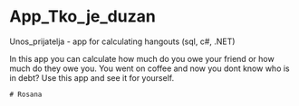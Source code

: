 # App_Tko_je_duzan
Unos_prijatelja - app for calculating hangouts (sql, c#, .NET)

In this app you can calculate how much do you owe your friend or how much do they owe you.
You went on coffee and now you dont know who is in debt?
Use this app and see it for yourself.


```diff
# Rosana
```
